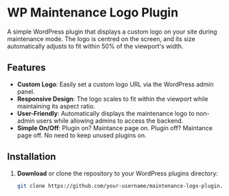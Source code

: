 # WP Maintenance Logo Plugin

A simple WordPress plugin that displays a custom logo on your site during maintenance mode. The logo is centred on the screen, and its size automatically adjusts to fit within 50% of the viewport's width.

## Features

- **Custom Logo**: Easily set a custom logo URL via the WordPress admin panel.
- **Responsive Design**: The logo scales to fit within the viewport while maintaining its aspect ratio.
- **User-Friendly**: Automatically displays the maintenance logo to non-admin users while allowing admins to access the backend.
- **Simple On/Off**: Plugin on? Maintance page on. Plugin off? Maintance page off. No need to keep unused plugins on.


## Installation

1. **Download** or clone the repository to your WordPress plugins directory:
   ```bash
   git clone https://github.com/your-username/maintenance-logo-plugin.git
